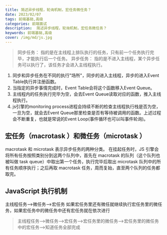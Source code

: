 ```yaml
---
title: 简述异步线程，轮询机制，宏任务微任务？
date: 2023/02/07
tags: 前端基础,高级
categories: 前端面试
description:  简述异步线程，轮询机制，宏任务微任务？
keywords: 前端基础,高级
cover: /img/md/js.jpg
---
```


> 同步任务： 指的是在主线程上排队执行的任务，只有前一个任务执行完毕，才能执行后一个任务。
异步任务： 指的是不进入主线程，某个异步任务可以执行了，该任务才会进入主线程执行。

1. 同步和异步任务在不同的执行"场所"，同步的进入主线程，异步的进入Event Table执行并注册函数。
2. 当指定的异步事情完成时，Event Table会将这个函数移入Event Queue。
3. 主线程内的任务执行完毕为空，会去Event Queue读取对应的函数，推入主线程执行。
4. js引擎的monitoring process进程会持续不断的检查主线程执行栈是否为空，一旦为空，就会去Event
Queue那里检查是否有等待被调用的函数。上述过程会不断重复，也就是常说的Event Loop(事件循环也可以叫事件轮询)。

## 宏任务（macrotask ）和微任务（microtask ）
macrotask 和 microtask 表示异步任务的两种分类。
在挂起任务时，JS 引擎会将所有任务按照类别分到这两个队列中，首先在 macrotask 的队列（这个队列也被叫做 task queue）中取出第一个任务，执行完毕后取出 microtask 队列中的所有任务顺序执行；之后再取 macrotask 任务，周而复始，直至两个队列的任务都取完。

## JavaScript 执行机制
主线程任务——>微任务——>宏任务
如果宏任务里还有微任就继续执行宏任务里的微任务，如果宏任务中的微任务中还有宏任务就在依次进行

>主线程任务——>微任务——>宏任务——>宏任务里的微任务——>宏任务里的微任务中的宏任务——>知道任务全部完成